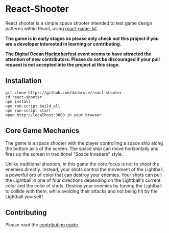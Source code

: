 # React-Shooter

React shooter is a simple space shooter intended to test game design patterns
within React, using [react-game-kit](https://github.com/FormidableLabs/react-game-kit).

**The game is in early stages so please only check out this project if you
are a developer interested in learning or contributing.**

**The Digital Ocean [Hacktoberfest](https://hacktoberfest.digitalocean.com/)
event seems to have attracted the attention of new contributors. Please do
not be discouraged if your pull request is not accepted into the project at
this stage.**

## Installation
  `git clone https://github.com/danbruce/react-shooter`  
  `cd react-shooter`  
  `npm install`  
  `npm run-script build_all`  
  `npm run-script start`  
  `open http://localhost:3000 in your browser`

## Core Game Mechanics

The game is a space shooter with the player controlling a space ship along the
bottom axis of the screen. The space ship can move horizontally and fires up the
screen in traditional "Space Invaders" style.

Unlike traditional shooters, in this game the core focus is not to shoot the
enemies directly. Instead, your shots control the movement of the Lightball, a
powerful orb of color that can destroy your enemies. Your shots can pull the
Lightball in one of four directions depending on the Lightball's current color
and the color of shots. Destroy your enemies by forcing the Lightball to collide
with them, while avoiding their attacks and not being hit by the Lightball
yourself!

## Contributing

Please read the [contributing guide](CONTRIBUTING.md).
